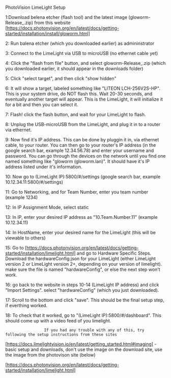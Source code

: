 PhotoVision LimeLight Setup

1:Download belena etcher (flash tool) and the latest image (gloworm-Release_.zip) from this website [https://docs.photonvision.org/en/latest/docs/getting-started/installation/install/gloworm.html]

2: Run balena etcher (which you downloaded earlier) as admininstrator

3: Connect to the LimeLight via USB to microUSB (no ethernet cable yet)

4: Click the "flash from file" button, and select gloworm-Release_.zip (which you downloaded earlier, it should appear in the downloads folder)

5: Click "select target", and then click "show hidden"

6: It will show a target, labeled something like "LITEON LCH-256V2S-HP". This is your system drive, do NOT flash this. Wait 20-30 seconds, and eventually another target will appear. This is the LimeLight, it will initialize it for a bit and then you can select it.

7: Flash! click the flash button, and wait for your LimeLight to flash.

8: Unplug the USB-microUSB from the LimeLight, and plug it in to a router via ethernet.

9: Now find it's IP address. This can be done by pluggin it in, via ethernet cable, to your router. You can then go to your router's IP address (in the google search bar, example 12.34.56.78) and enter your username and password. You can go through the devices on the network until you find one named something like "gloworm (gloworm.lan)". It should have it's IP address listed under it's information.

10: Now go to (LimeLight IP):5800/#/settings (google search bar, example 10.12.34.11:5800/#/settings)

11: Go to Networking, and for Team Number, enter you team number (example 1234)

12: In IP Assignment Mode, select static

13: In IP, enter your desired IP address as "10.Team.Number.11" (example 10.12.34.11)

14: In HostName, enter your desired name for the LimeLight (this will be viewable to others)

15: Go to [https://docs.photonvision.org/en/latest/docs/getting-started/installation/limelight.html] and go to Hardware Specific Steps. Download the hardwareConfig.json for your LimeLight (either LimeLight version 2 or LimeLight version 2+, depending on your version of limelight). make sure the file is named "hardwareConfig", or else the next step won't work.

16: go back to the website in steps 10-14 (LimeLight IP address) and click "Import Settings". select "hardwareConfig" (which you just downloaded).

17: Scroll to the bottom and click "save". This should be the final setup step, if everthing worked.

18: To check that it worked, go to "(LimeLight IP):5800/#/dashboard". This should come up with a video feed of you limelight.

                     If you had any trouble with any of this, try following the setup instructions from these sites 
[https://docs.limelightvision.io/en/latest/getting_started.html#imaging] - basic setup and downloads, don't use the image on the download site, use the image from the photovison site (below)

[https://docs.photonvision.org/en/latest/docs/getting-started/installation/limelight.html]
